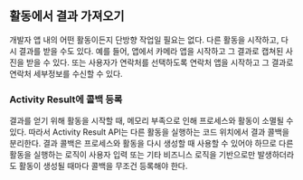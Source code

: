 ## 활동에서 결과 가져오기

개발자 앱 내의 어떤 활동이든지 단방향 작업일 필요는 없다. 다른 활동을 시작하고, 다시 결과를 받을 수도 있다. 예를 들어, 앱에서 카메라 앱을 시작하고 그 결과로 캡쳐된 사진을 받을 수 있다. 또는 사용자가 연락처를 선택하도록 연락처 앱을 시작하고 그 결과로 연락처 세부정보를 수신할 수 있다.

### Activity Result에 콜백 등록

결과를 얻기 위해 활동을 시작할 때, 메모리 부족으로 인해 프로세스와 활동이 소멸될 수 있다. 따라서 Activity Result API는 다른 활동을 실행하는 코드 위치에서 결과 콜백을 분리한다. 결과 콜백은 프로세스와 활동을 다시 생성할 때 사용할 수 있어야 하므로 다른 활동을 실행하는 로직이 사용자 입력 또는 기타 비즈니스 로직을 기반으로만 발생하더라도 활동이 생성될 때마다 콜백을 무조건 등록해야 한다.
